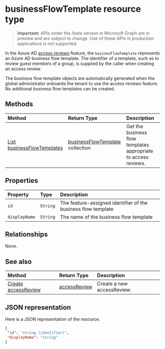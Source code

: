 # businessFlowTemplate resource type

> **Important:** APIs under the /beta version in Microsoft Graph are in preview and are subject to change. Use of these APIs in production applications is not supported.

In the Azure AD [access reviews](accessreviews_root.md) feature, the `businesFlowTemplate` represents an Azure AD business flow template. The identifier of a template, such as to review guest members of a group, is supplied by the caller when creating an access review.

The business flow template objects are automatically generated when the global administrator onboards the tenant to use the access reviews feature.  No additional business flow templates can be created.


## Methods

| Method		   | Return Type	|Description|
|:---------------|:--------|:----------|
|[List businessFlowTemplates](../api/businessflowtemplate_list.md) | [businessFlowTemplate](businessflowtemplate.md) collection| Get the business flow templates appropriate to access reviews.|

## Properties
| Property	   | Type	|Description|
|:---------------|:--------|:----------|
| `id`                     |`String`                | The feature-assigned identifier of the business flow template                                      |
| `displayName`            |`String`                | The name of the business flow template                                                             |


## Relationships

None.

## See also

| Method		   | Return Type	|Description|
|:---------------|:--------|:----------|
|[Create accessReview](../api/accessreview_create.md) |	[accessReview](accessreview.md) |	Create a new accessReview. |


## JSON representation

Here is a JSON representation of the resource.

<!-- {
  "blockType": "resource",
  "optionalProperties": [

  ],
  "@odata.type": "microsoft.graph.businessFlowTemplate"
}-->

```json
{
 "id": "string (identifier)",
 "displayName": "string"
}

```

<!-- {
  "type": "#page.annotation",
  "description": "businessFlowTemplate resource",
  "keywords": "",
  "section": "documentation",
  "tocPath": ""
}-->
